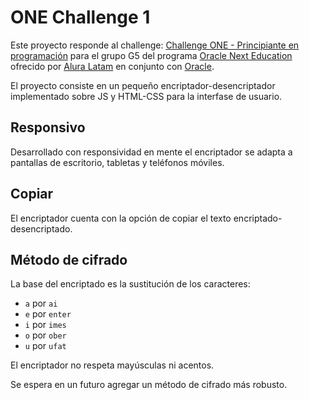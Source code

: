 # ONE Challenge 1

Este proyecto responde al challenge: [Challenge ONE - Principiante en programación](https://www.aluracursos.com/challenges/challenge-one-logica) para el grupo G5 del programa [Oracle Next Education](https://www.oracle.com/mx/education/oracle-next-education/) ofrecido por [Alura Latam](https://www.aluracursos.com/) en conjunto con [Oracle](https://www.oracle.com/mx/).

El proyecto consiste en un pequeño encriptador-desencriptador implementado sobre JS y HTML-CSS para la interfase de usuario.

## Responsivo
Desarrollado con responsividad en mente el encriptador se adapta a pantallas de escritorio, tabletas y teléfonos móviles.

## Copiar
El encriptador cuenta con la opción de copiar el texto encriptado-desencriptado.


## Método de cifrado
La base del encriptado es la sustitución de los caracteres:

* `a` por `ai`
* `e` por `enter`
* `i` por `imes`
* `o` por `ober`
* `u` por `ufat`

El encriptador no respeta mayúsculas ni acentos.

Se espera en un futuro agregar un método de cifrado más robusto.